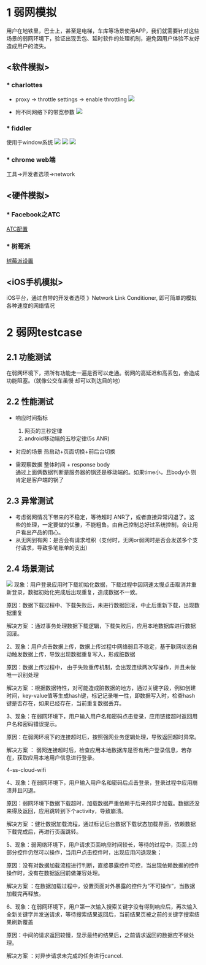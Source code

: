 
# 1 弱网模拟
用户在地铁里，巴士上，甚至是电梯，车库等场景使用APP，我们就需要针对这些场景的弱网环境下，验证出现丢包、延时软件的处理机制，避免因用户体验不友好造成用户的流失。
## <软件模拟>
### * charlottes
*  proxy -> throttle settings -> enable throttling
![](/Users/huxiaoyan/Desktop/throttlting设置.png)


* 附不同网络下的带宽参数
![](/Users/huxiaoyan/Desktop/不同网络环境下带宽说明.png)

### * fiddler
使用于window系统
![](/Users/huxiaoyan/Desktop/fiddle1)
![](/Users/huxiaoyan/Desktop/fiddler2)
![](/Users/huxiaoyan/Desktop/fiddler3)
### * chrome web端
工具->开发者选项->network

## <硬件模拟>
### * Facebook之ATC
[ATC配置](http://blog.csdn.net/w263044840/article/details/46469285)
### * 树莓派
[树莓派设置](http://app.myalert.info/2015/03/28/59-use-raspberrypi-to-build-an-augmented-traffic-control-system.html)
## <iOS手机模拟>
iOS平台，通过自带的开发者选项 》Network Link Conditioner, 即可简单的模拟各种速度的网络情况

# 2 弱网testcase
## 2.1 功能测试
在弱网环境下，把所有功能走一遍是否可以走通。弱网的高延迟和高丢包，会造成功能阻塞。（就像公交车虽慢 却可以到达目的地）
## 2.2 性能测试
* 响应时间指标
   1. 网页的三秒定律
   2. android移动端的五秒定律(5s ANR)  
   
* 对应的场景
  热启动+页面切换+前后台切换
* 需观察数据
   整体时间 + response body  
   通过上面俩数据判断是服务器的锅还是移动端的。如果time小，且body小 则肯定是客户端的锅了
   
## 2.3 异常测试
* 考虑弱网情况下带来的不稳定，等待超时 ANR了，或者直接异常闪退了。这些的处理，一定要做的优雅，不能粗鲁。由自己控制总好过系统控制，会让用户看出产品的用心。
* 从无网到有网：是否会有请求堆积（支付时，无网or弱网时是否会发送多个支付请求，导致多笔账单的支出）
 
## 2.4 场景测试

![](/Users/huxiaoyan/Desktop/app网络测试点)
现象：用户登录应用时下载初始化数据，下载过程中因网速太慢点击取消并重新登录，数据初始化完成后出现重复，造成数据不一致。

原因：数据下载过程中、下载失败后，未进行数据回滚，中止后重新下载，出现数据重复

解决方案 ：通过事务处理数据下载逻辑，下载失败后，应用本地数据库进行数据回滚。

2、现象：用户点击数据上传，数据上传过程中网络弱且不稳定，基于联网状态自动触发数据上传，导致出现数据重复写入，形成脏数据

原因：数据上传过程中， 由于失败重传机制，会出现连续两次写操作，并且未做唯一识别处理

解决方案 ：根据数据特性，对可能造成脏数据的地方，通过关键字段，例如创建时间，key-value值等生成hash键，标记记录唯一性，即数据写入时，检查hash键是否存在，如果已经存在，当前重复数据丢弃。

3、现象：在弱网环境下，用户输入用户名和密码点击登录，应用链接超时返回用户名和密码错误提示。

原因：在弱网环境下的连接超时后，按照强网业务逻辑处理，导致返回超时异常。

解决方案 ： 弱网连接超时后，检查应用本地数据库是否有用户登录信息，若存在，获取应用本地用户信息进行登录。

4-ss-cloud-wifi

4、现象：在弱网环境下，用户输入用户名和密码后点击登录，登录过程中应用崩溃并且闪退。

原因：弱网环境下数据下载超时，加载数据严重依赖于后来的异步加载。数据还没来得及返回，应用跳转到下个activity，导致崩溃。

解决方案 ：健壮数据加载流程，通过标记后台数据下载状态加载界面，依赖数据下载完成后，再进行页面跳转。

5、现象：弱网络环境下，用户请求页面响应时间较长，等待的过程中，页面上的部分控件仍然可以操作，当用户点击控件时，出现应用闪退现象；

原因：没有对数据加载流程进行判断，直接暴露控件可控，当出现依赖数据的控件操作时，没有在数据返回前做兼容处理。

解决方案 ：在数据加载过程中，设置页面对外暴露的控件为“不可操作”，当数据加载完再释放。

6、现象：在弱网环境下，用户第一次输入搜索关键字没有得到响应后，再次输入全新关键字并发送请求，等待搜索结果返回后，当前结果页被之前的关键字搜索结果刷新覆盖

原因：中间的请求返回较慢，显示最终的结果后，之前请求返回的数据应不做处理。

解决方案 ：对异步请求未完成的任务进行cancel.